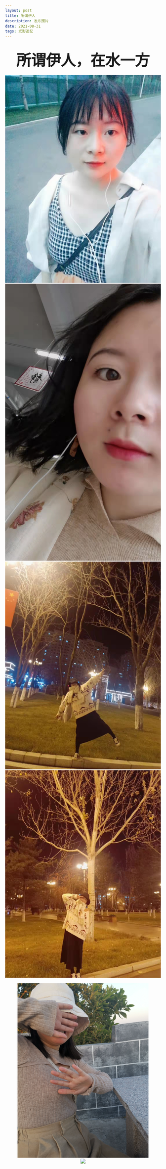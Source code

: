 ```yaml
---
layout: post
title: 所谓伊人
description: 发布照片
date: 2021-08-31
tags: 光影追忆 
---
```


## <center><font face="黑体" size=16>所谓伊人，在水一方</font><center>

<div align=center>
<img src="\images\posts\001.jpg" />
</div>


<div align=center>
<img src="\images\posts\002.jpg" />
</div>


<div align=center>
<img src="\images\posts\003.jpg" />
</div>


<div align=center>
<img src="\images\posts\004.jpg" />
</div>

<center>
<figure>
<img src="\images\posts\005.jpg" />
<img src="\images\posts\006.jpg"/>
</figure>
</center>